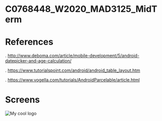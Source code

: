 # C0768448_W2020_MAD3125_MidTerm

# References

.  http://www.deboma.com/article/mobile-development/5/android-datepicker-and-age-calculation/


.  https://www.tutorialspoint.com/android/android_table_layout.htm


.  https://www.vogella.com/tutorials/AndroidParcelable/article.html

# Screens

<img src="C:\Users\Charmi\Desktop\MADT Sem 1\Android Sem1\Ex6Images\SplashScreen.png" alt="My cool logo"/>
